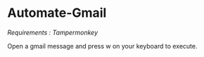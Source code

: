 # Automate-Gmail

*Requirements : Tampermonkey*

Open a gmail message and press w on your keyboard to execute.
